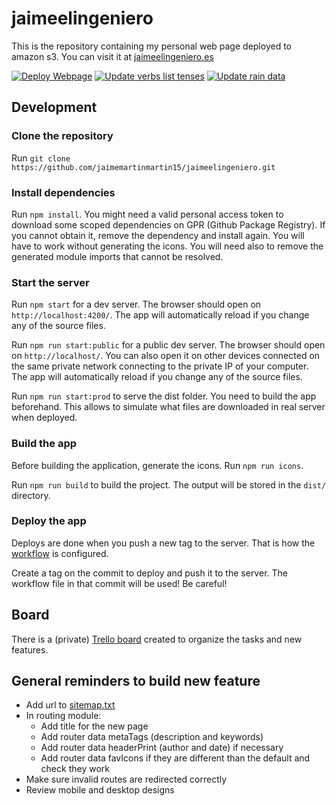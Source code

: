 # jaimeelingeniero

This is the repository containing my personal web page deployed to amazon s3. You can visit it at [jaimeelingeniero.es](https://jaimeelingeniero.es)

[![Deploy Webpage](https://github.com/jaimemartinmartin15/jaimeelingeniero/actions/workflows/build-and-publish.yml/badge.svg)](https://github.com/jaimemartinmartin15/jaimeelingeniero/actions/workflows/build-and-publish.yml) [![Update verbs list tenses](https://github.com/jaimemartinmartin15/jaimeelingeniero/actions/workflows/update-verbs-tenses.yml/badge.svg)](https://github.com/jaimemartinmartin15/jaimeelingeniero/actions/workflows/update-verbs-tenses.yml) [![Update rain data](https://github.com/jaimemartinmartin15/jaimeelingeniero/actions/workflows/update-weather-rain.yml/badge.svg)](https://github.com/jaimemartinmartin15/jaimeelingeniero/actions/workflows/update-weather-rain.yml)

## Development

### Clone the repository

Run `git clone https://github.com/jaimemartinmartin15/jaimeelingeniero.git`

### Install dependencies

Run `npm install`. You might need a valid personal access token to download some scoped dependencies on GPR (Github Package Registry). If you cannot obtain it, remove the dependency and install again. You will have to work without generating the icons. You will need also to remove the generated module imports that cannot be resolved.

### Start the server

Run `npm start` for a dev server. The browser should open on `http://localhost:4200/`. The app will automatically reload if you change any of the source files.

Run `npm run start:public` for a public dev server. The browser should open on `http://localhost/`. You can also open it on other devices connected on the same private network connecting to the private IP of your computer. The app will automatically reload if you change any of the source files.

Run `npm run start:prod` to serve the dist folder. You need to build the app beforehand. This allows to simulate what files are downloaded in real server when deployed.

### Build the app

Before building the application, generate the icons. Run `npm run icons`.

Run `npm run build` to build the project. The output will be stored in the `dist/` directory.

### Deploy the app

Deploys are done when you push a new tag to the server. That is how the [workflow](.github\workflows\build-and-publish.yml) is configured.

Create a tag on the commit to deploy and push it to the server. The workflow file in that commit will be used! Be careful!

## Board

There is a (private) [Trello board](https://trello.com/b/gnJWWpVh/jaime-el-ingeniero) created to organize the tasks and new features.

## General reminders to build new feature

* Add url to [sitemap.txt](./sitemap.txt)
* In routing module:
  * Add title for the new page
  * Add router data metaTags (description and keywords)
  * Add router data headerPrint (author and date) if necessary
  * Add router data favIcons if they are different than the default and check they work
* Make sure invalid routes are redirected correctly
* Review mobile and desktop designs
